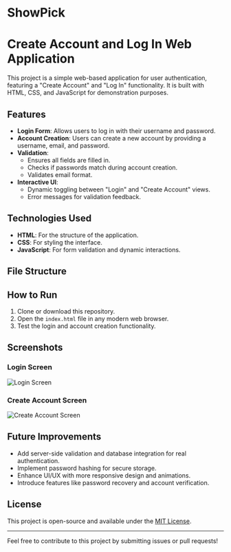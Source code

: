 # ShowPick
# Create Account and Log In Web Application

This project is a simple web-based application for user authentication, featuring a "Create Account" and "Log In" functionality. It is built with HTML, CSS, and JavaScript for demonstration purposes.

## Features

- **Login Form**: Allows users to log in with their username and password.
- **Account Creation**: Users can create a new account by providing a username, email, and password.
- **Validation**:
  - Ensures all fields are filled in.
  - Checks if passwords match during account creation.
  - Validates email format.
- **Interactive UI**: 
  - Dynamic toggling between "Login" and "Create Account" views.
  - Error messages for validation feedback.

## Technologies Used

- **HTML**: For the structure of the application.
- **CSS**: For styling the interface.
- **JavaScript**: For form validation and dynamic interactions.

## File Structure



## How to Run

1. Clone or download this repository.
2. Open the `index.html` file in any modern web browser.
3. Test the login and account creation functionality.

## Screenshots

### Login Screen
![Login Screen](https://via.placeholder.com/300x400?text=Login+Screen)

### Create Account Screen
![Create Account Screen](https://via.placeholder.com/300x400?text=Create+Account+Screen)

## Future Improvements

- Add server-side validation and database integration for real authentication.
- Implement password hashing for secure storage.
- Enhance UI/UX with more responsive design and animations.
- Introduce features like password recovery and account verification.

## License

This project is open-source and available under the [MIT License](LICENSE).

---

Feel free to contribute to this project by submitting issues or pull requests!
